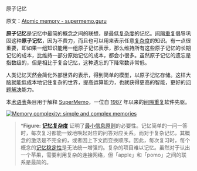 原子记忆

原文：[Atomic memory - supermemo.guru](https://supermemo.guru/wiki/Atomic_memory)

**原子记忆**是记忆中最简的概念之间的联想，是最低[复杂度](https://supermemo.guru/wiki/Complexity)的记忆。[间隔重复](https://supermemo.guru/wiki/Spaced_repetition)倡导巩固这种**原子记忆**，因为不费力，而且也可以用来表示任意[复杂度](https://supermemo.guru/wiki/Complexity)的知识。有一点很重要，即如果一组知识能用一组原子记忆表示，那么维持所有这些原子记忆的长期记忆的成本，比维持一部分原始记忆的成本，都会小很多。虽然原子记忆的遗忘是指数级的，但是相比于复合记忆，这种遗忘的下降常数非常低。

人类记忆天然会简化外部世界的表示，得到简单的模型，以原子记忆存储。这样大脑就能低成本地记住复杂的世界，提高运算能力，也就获得更高的智能，更好的[问题解决](https://supermemo.guru/wiki/Problem_solving)能力。

本[术语表](https://supermemo.guru/wiki/Glossary)条目用于解释 [SuperMemo](https://supermemo.guru/wiki/SuperMemo_Guru)，一位自 [1987](https://supermemo.guru/wiki/History_of_spaced_repetition_(print)) 年以来的[间隔重复](https://supermemo.guru/wiki/Spaced_repetition)软件先驱。

[![Memory complexity: simple and complex memories](https://supermemo.guru/images/thumb/f/f5/Memory_complexity.png/450px-Memory_complexity.png)](https://supermemo.guru/wiki/File:Memory_complexity.png)

> ***Figure:** **[记忆复杂度](https://supermemo.guru/wiki/Memory_complexity)** 证明了[最小信息原则](https://supermemo.guru/wiki/Minimum_information_principle)的必要性。记忆简单的一问一答时，每次复习都能一致地唤起对应的问答对应关系。而对于复杂记忆，其概念的激活是不完全的，或者因上下文而变换顺序。因此，每次复习时，每个概念的[记忆稳定性](https://supermemo.guru/wiki/Memory_stability)是无法统一增强的。复杂的项目难以记忆。虽然对于认出一个苹果，需要利用复杂的连接网络，但「apple」和「pomo」之间的联系是最简的。